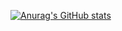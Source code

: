 [![Anurag's GitHub stats](https://github-readme-stats.vercel.app/api?username=aadamdemian&hide=stars,prs&show_icons=true&theme=nord)](https://github.com/anuraghazra/github-readme-stats)
